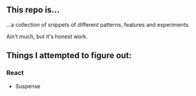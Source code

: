 ## This repo is...

...a collection of snippets of different patterns, features and experiments.

Ain't much, but it's honest work.

## Things I attempted to figure out:

### React

- Suspense
